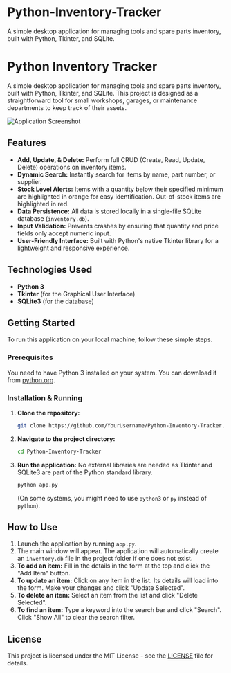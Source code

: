 # Python-Inventory-Tracker
A simple desktop application for managing tools and spare parts inventory, built with Python, Tkinter, and SQLite.
# Python Inventory Tracker

A simple desktop application for managing tools and spare parts inventory, built with Python, Tkinter, and SQLite. This project is designed as a straightforward tool for small workshops, garages, or maintenance departments to keep track of their assets.

![Application Screenshot](screenshot.png)

## Features

-   **Add, Update, & Delete:** Perform full CRUD (Create, Read, Update, Delete) operations on inventory items.
-   **Dynamic Search:** Instantly search for items by name, part number, or supplier.
-   **Stock Level Alerts:** Items with a quantity below their specified minimum are highlighted in orange for easy identification. Out-of-stock items are highlighted in red.
-   **Data Persistence:** All data is stored locally in a single-file SQLite database (`inventory.db`).
-   **Input Validation:** Prevents crashes by ensuring that quantity and price fields only accept numeric input.
-   **User-Friendly Interface:** Built with Python's native Tkinter library for a lightweight and responsive experience.

## Technologies Used

-   **Python 3**
-   **Tkinter** (for the Graphical User Interface)
-   **SQLite3** (for the database)

## Getting Started

To run this application on your local machine, follow these simple steps.

### Prerequisites

You need to have Python 3 installed on your system. You can download it from [python.org](https://www.python.org/downloads/).

### Installation & Running

1.  **Clone the repository:**
    ```bash
    git clone https://github.com/YourUsername/Python-Inventory-Tracker.git
    ```

2.  **Navigate to the project directory:**
    ```bash
    cd Python-Inventory-Tracker
    ```

3.  **Run the application:**
    No external libraries are needed as Tkinter and SQLite3 are part of the Python standard library.
    ```bash
    python app.py
    ```
    (On some systems, you might need to use `python3` or `py` instead of `python`).

## How to Use

1.  Launch the application by running `app.py`.
2.  The main window will appear. The application will automatically create an `inventory.db` file in the project folder if one does not exist.
3.  **To add an item:** Fill in the details in the form at the top and click the "Add Item" button.
4.  **To update an item:** Click on any item in the list. Its details will load into the form. Make your changes and click "Update Selected".
5.  **To delete an item:** Select an item from the list and click "Delete Selected".
6.  **To find an item:** Type a keyword into the search bar and click "Search". Click "Show All" to clear the search filter.

## License

This project is licensed under the MIT License - see the [LICENSE](LICENSE) file for details.
